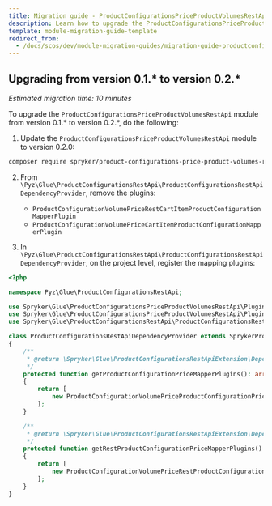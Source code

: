 ```yaml
---
title: Migration guide - ProductConfigurationsPriceProductVolumesRestApi
description: Learn how to upgrade the ProductConfigurationsPriceProductVolumesRestApi module to a newer version.
template: module-migration-guide-template
redirect_from:
  - /docs/scos/dev/module-migration-guides/migration-guide-productconfigurationspriceproductvolumesrestapi.html
---
```


## Upgrading from version 0.1.* to version 0.2.*

*Estimated migration time: 10 minutes*

To upgrade the `ProductConfigurationsPriceProductVolumesRestApi` module from version 0.1.* to version 0.2.*, do the following:

1. Update the `ProductConfigurationsPriceProductVolumesRestApi` module to version 0.2.0:

```bash
composer require spryker/product-configurations-price-product-volumes-rest-api:"^0.2.0" --update-with-dependencies
```

2. From `\Pyz\Glue\ProductConfigurationsRestApi\ProductConfigurationsRestApiDependencyProvider`, remove the plugins:

    - `ProductConfigurationVolumePriceRestCartItemProductConfigurationMapperPlugin`
    - `ProductConfigurationVolumePriceCartItemProductConfigurationMapperPlugin`

3. In `\Pyz\Glue\ProductConfigurationsRestApi\ProductConfigurationsRestApiDependencyProvider`, on the project level, register the mapping plugins:

```php
<?php

namespace Pyz\Glue\ProductConfigurationsRestApi;

use Spryker\Glue\ProductConfigurationsPriceProductVolumesRestApi\Plugin\ProductConfigurationsRestApi\ProductConfigurationVolumePriceProductConfigurationPriceMapperPlugin;
use Spryker\Glue\ProductConfigurationsPriceProductVolumesRestApi\Plugin\ProductConfigurationsRestApi\ProductConfigurationVolumePriceRestProductConfigurationPriceMapperPlugin;
use Spryker\Glue\ProductConfigurationsRestApi\ProductConfigurationsRestApiDependencyProvider as SprykerProductConfigurationsRestApiDependencyProvider;

class ProductConfigurationsRestApiDependencyProvider extends SprykerProductConfigurationsRestApiDependencyProvider
{
    /**
     * @return \Spryker\Glue\ProductConfigurationsRestApiExtension\Dependency\Plugin\ProductConfigurationPriceMapperPluginInterface[]
     */
    protected function getProductConfigurationPriceMapperPlugins(): array
    {
        return [
            new ProductConfigurationVolumePriceProductConfigurationPriceMapperPlugin(),
        ];
    }

    /**
     * @return \Spryker\Glue\ProductConfigurationsRestApiExtension\Dependency\Plugin\RestProductConfigurationPriceMapperPluginInterface[]
     */
    protected function getRestProductConfigurationPriceMapperPlugins(): array
    {
        return [
            new ProductConfigurationVolumePriceRestProductConfigurationPriceMapperPlugin(),
        ];
    }
}
```
